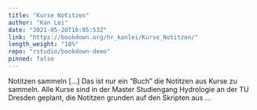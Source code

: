 ```yaml
---
title: "Kurse Notitzen"
author: "Kan Lei"
date: "2021-05-20T16:05:53Z"
link: "https://bookdown.org/hr_kanlei/Kurse_Notitzen/"
length_weight: "18%"
repo: "rstudio/bookdown-demo"
pinned: false
---
```


Notitzen sammeln [...] Das ist nur ein “Buch” die Notitzen aus Kurse zu sammeln. Alle Kurse sind in der Master Studiengang Hydrologie an der TU Dresden geplant, die Notitzen grunden auf den Skripten aus ...
